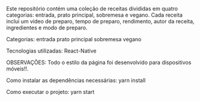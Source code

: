 Este repositório contém uma coleção de receitas divididas em quatro categorias: entrada, prato principal, sobremesa e vegano. Cada receita inclui um vídeo de preparo, tempo de preparo, rendimento, autor da receita, ingredientes e modo de preparo.

Categorias:
entrada
prato principal
sobremesa
vegano

Tecnologias utilizadas:
React-Native

OBSERVAÇÕES:
Todo o estilo da página foi desenvolvido para
dispositivos móveis!!.

Como instalar as dependências necessárias:
yarn install

Como executar o projeto:
yarn start
